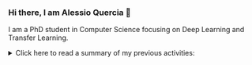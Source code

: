 ### Hi there, I am Alessio Quercia 👋
I am a PhD student in Computer Science focusing on Deep Learning and Transfer Learning.

<details>
  <summary markdown="span">Click here to read a summary of my previous activities:</summary>
  - Research Fellow in the Department of Computer Science at Sapienza University of Rome.
  - Research Intern in the Smart Systems Integration group at IBM Research Zurich.
  - Master of Science in Computer Science at University of Milan.
  - Bacheloer of Science in Computer Science at Sapienza University of Rome.
</details>

<!--
**AlessioQuercia/AlessioQuercia** is a ✨ _special_ ✨ repository because its `README.md` (this file) appears on your GitHub profile.

Here are some ideas to get you started:

- 🔭 I’m currently working on ...
- 🌱 I’m currently learning ...
- 👯 I’m looking to collaborate on ...
- 🤔 I’m looking for help with ...
- 💬 Ask me about ...
- 📫 How to reach me: ...
- 😄 Pronouns: ...
- ⚡ Fun fact: ...
-->
